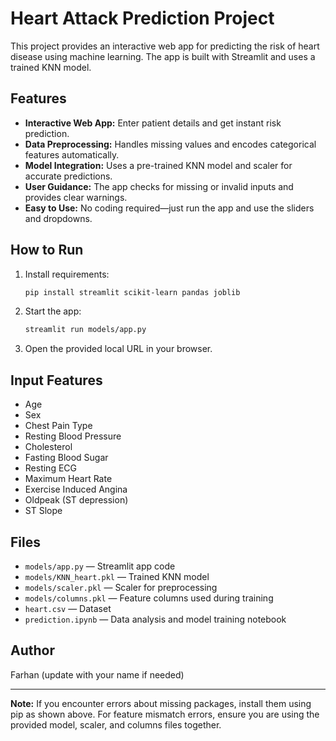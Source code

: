 
# Heart Attack Prediction Project

This project provides an interactive web app for predicting the risk of heart disease using machine learning. The app is built with Streamlit and uses a trained KNN model.

## Features
- **Interactive Web App:** Enter patient details and get instant risk prediction.
- **Data Preprocessing:** Handles missing values and encodes categorical features automatically.
- **Model Integration:** Uses a pre-trained KNN model and scaler for accurate predictions.
- **User Guidance:** The app checks for missing or invalid inputs and provides clear warnings.
- **Easy to Use:** No coding required—just run the app and use the sliders and dropdowns.

## How to Run
1. Install requirements:
	```sh
	pip install streamlit scikit-learn pandas joblib
	```
2. Start the app:
	```sh
	streamlit run models/app.py
	```
3. Open the provided local URL in your browser.

## Input Features
- Age
- Sex
- Chest Pain Type
- Resting Blood Pressure
- Cholesterol
- Fasting Blood Sugar
- Resting ECG
- Maximum Heart Rate
- Exercise Induced Angina
- Oldpeak (ST depression)
- ST Slope

## Files
- `models/app.py` — Streamlit app code
- `models/KNN_heart.pkl` — Trained KNN model
- `models/scaler.pkl` — Scaler for preprocessing
- `models/columns.pkl` — Feature columns used during training
- `heart.csv` — Dataset
- `prediction.ipynb` — Data analysis and model training notebook

## Author
Farhan (update with your name if needed)

---

**Note:** If you encounter errors about missing packages, install them using pip as shown above. For feature mismatch errors, ensure you are using the provided model, scaler, and columns files together.
